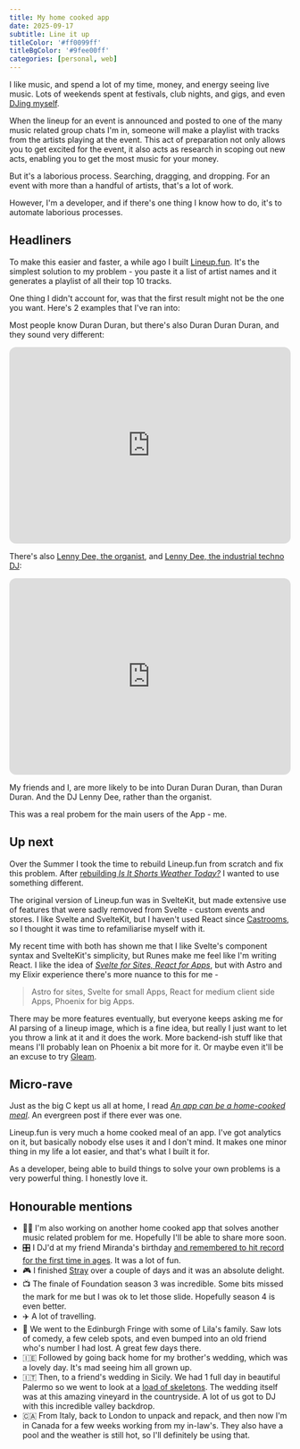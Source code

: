 ```yaml
---
title: My home cooked app
date: 2025-09-17
subtitle: Line it up
titleColor: '#ff0099ff'
titleBgColor: '#9fee00ff'
categories: [personal, web]
---
```


I like music, and spend a lot of my time, money, and energy seeing live music. Lots of weekends spent at festivals, club nights, and gigs, and even [DJing myself](https://soundcloud.com/syntax-terror-exe/).

When the lineup for an event is announced and posted to one of the many music related group chats I'm in, someone will make a playlist with tracks from the artists playing at the event. This act of preparation not only allows you to get excited for the event, it also acts as research in scoping out new acts, enabling you to get the most music for your money.

But it's a laborious process. Searching, dragging, and dropping. For an event with more than a handful of artists, that's a lot of work.

However, I'm a developer, and if there's one thing I know how to do, it's to automate laborious processes.

## Headliners

To make this easier and faster, a while ago I built [Lineup.fun](https://lineup.fun/). It's the simplest solution to my problem - you paste it a list of artist names and it generates a playlist of all their top 10 tracks.

One thing I didn't account for, was that the first result might not be the one you want. Here's 2 examples that I've ran into: 

Most people know Duran Duran, but there's also Duran Duran Duran, and they sound very different:

<iframe data-testid="embed-iframe" style="border-radius:12px" src="https://open.spotify.com/embed/track/42WWc4Bybrup05i5plTsc3?utm_source=generator" width="100%" height="352" frameBorder="0" allowfullscreen="" allow="autoplay; clipboard-write; encrypted-media; fullscreen; picture-in-picture" loading="lazy"></iframe>

There's also [Lenny Dee, the organist](https://en.wikipedia.org/wiki/Lenny_Dee_(organist)), and [Lenny Dee, the industrial techno DJ](https://en.wikipedia.org/wiki/Lenny_Dee_(DJ)):

<iframe data-testid="embed-iframe" style="border-radius:12px" src="https://open.spotify.com/embed/track/3xrOF41CBuZ755toXQP2xN?utm_source=generator" width="100%" height="352" frameBorder="0" allowfullscreen="" allow="autoplay; clipboard-write; encrypted-media; fullscreen; picture-in-picture" loading="lazy"></iframe>

My friends and I, are more likely to be into Duran Duran Duran, than Duran Duran. And the DJ Lenny Dee, rather than the organist.

This was a real probem for the main users of the App - me.

## Up next

Over the Summer I took the time to rebuild Lineup.fun from scratch and fix this problem. After [rebuilding _Is It Shorts Weather Today?_](/blog/is-it-shorts-weather-today) I wanted to use something different.

The original version of Lineup.fun was in SvelteKit, but made extensive use of features that were sadly removed from Svelte - custom events and stores. I like Svelte and SvelteKit, but I haven't used React since [Castrooms](/blog/tales-from-a-solo-dev), so I thought it was time to refamiliarise myself with it. 

My recent time with both has shown me that I like Svelte's component syntax and SvelteKit's simplicity, but Runes make me feel like I'm writing React. I like the idea of [_Svelte for Sites, React for Apps_](https://www.swyx.io/svelte-sites-react-apps), but with Astro and my Elixir experience there's more nuance to this for me - 

> Astro for sites, Svelte for small Apps, React for medium client side Apps, Phoenix for big Apps. 

There may be more features eventually, but everyone keeps asking me for AI parsing of a lineup image, which is a fine idea, but really I just want to let you throw a link at it and it does the work. More backend-ish stuff like that means I'll probably lean on Phoenix a bit more for it. Or maybe even it'll be an excuse to try [Gleam](https://gleam.run/).

## Micro-rave

Just as the big C kept us all at home, I read [_An app can be a home-cooked meal_](https://www.robinsloan.com/notes/home-cooked-app/). An evergreen post if there ever was one. 

Lineup.fun is very much a home cooked meal of an app. I've got analytics on it, but basically nobody else uses it and I don't mind. It makes one minor thing in my life a lot easier, and that's what I built it for.

As a developer, being able to build things to solve your own problems is a very powerful thing. I honestly love it.

## Honourable mentions

- 👨‍💻 I'm also working on another home cooked app that solves another music related problem for me. Hopefully I'll be able to share more soon.
- 🎛️ I DJ'd at my friend Miranda's birthday [and remembered to hit record for the first time in ages](https://soundcloud.com/syntax-terror-exe/danse-macabre-live-at-folklore). It was a lot of fun.
- 🎮 I finished [Stray](https://annapurnainteractive.com/en/games/stray) over a couple of days and it was an absolute delight. 
- 📺 The finale of Foundation season 3 was incredible. Some bits missed the mark for me but I was ok to let those slide. Hopefully season 4 is even better.
- ✈️ A lot of travelling.
- 🏴󠁧󠁢󠁳󠁣󠁴󠁿 We went to the Edinburgh Fringe with some of Lila's family. Saw lots of comedy, a few celeb spots, and even bumped into an old friend who's number I had lost. A great few days there.
- 🇮🇪 Followed by going back home for my brother's wedding, which was a lovely day. It's mad seeing him all grown up. 
- 🇮🇹 Then, to a friend's wedding in Sicily. We had 1 full day in beautiful Palermo so we went to look at a [load of skeletons](https://en.wikipedia.org/wiki/Catacombe_dei_Cappuccini). The wedding itself was at this amazing vineyard in the countryside. A lot of us got to DJ with this incredible valley backdrop.
- 🇨🇦 From Italy, back to London to unpack and repack, and then now I'm in Canada for a few weeks working from my in-law's. They also have a pool and the weather is still hot, so I'll definitely be using that. 
